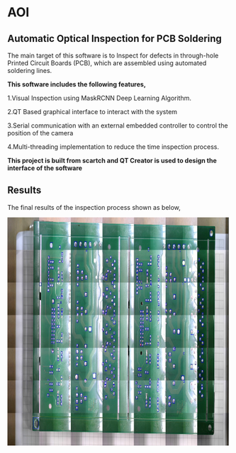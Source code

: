 # AOI
## Automatic Optical Inspection for PCB Soldering

The main target of this software is to Inspect for defects in through-hole Printed Circuit Boards (PCB), which are assembled using automated soldering lines.


**This software includes the following features,**

1.Visual Inspection using MaskRCNN Deep Learning Algorithm.

2.QT Based graphical interface to interact with the system

3.Serial communication with an external embedded controller to control the position of the camera

4.Multi-threading implementation to reduce the time inspection process.


**This project is built from scartch and QT Creator is used to design the interface of the software**


## Results

The final results of the inspection process shown as below,

<img src="output.jpg" alt="drawing" width="500"/>